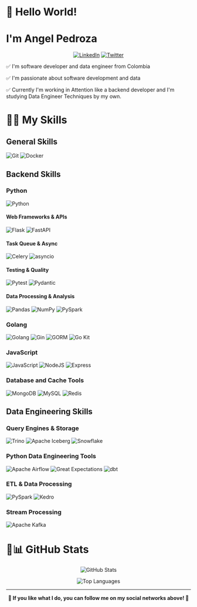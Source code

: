 # 👋 Hello World!
# I'm Angel Pedroza

<div align="center">
  
[![LinkedIn](https://img.shields.io/badge/linkedin-%230077B5.svg?&style=for-the-badge&logo=linkedin&logoColor=white)](https://www.linkedin.com/in/angel-pedroza/)
[![Twitter](https://img.shields.io/badge/-Twitter-informational?style=for-the-badge&logo=twitter&logoColor=white)](https://twitter.com/AngelPe67860063)

</div>

<div align="left">

✅ I'm software developer and data engineer from Colombia

✅ I'm passionate about software development and data

✅ Currently I'm working in Attention like a backend developer and I'm studying Data Engineer Techniques by my own.

</div>

# 🏋️‍♂️ My Skills

## General Skills
<p align="left">
  <img src="https://img.shields.io/badge/git-%23fc6d26.svg?&style=for-the-badge&logo=git&logoColor=white" alt="Git"/>
  <img src="https://img.shields.io/badge/docker-blue.svg?&style=for-the-badge&logo=docker&logoColor=white" alt="Docker"/>
</p>

## Backend Skills

### Python
<p align="left">
  <img src="https://img.shields.io/badge/python-%233a75a5.svg?&style=for-the-badge&logo=python&logoColor=white" alt="Python"/>
</p>

#### Web Frameworks & APIs
<p align="left">
  <img src="https://img.shields.io/badge/Flask-%23000.svg?&style=for-the-badge&logo=flask&logoColor=white" alt="Flask"/>
  <img src="https://img.shields.io/badge/FastAPI-005571?style=for-the-badge&logo=fastapi&logoColor=white" alt="FastAPI"/>
</p>

#### Task Queue & Async
<p align="left">
  <img src="https://img.shields.io/badge/Celery-37814A?style=for-the-badge&logo=celery&logoColor=white" alt="Celery"/>
  <img src="https://img.shields.io/badge/asyncio-%23000000.svg?style=for-the-badge&logo=python&logoColor=white" alt="asyncio"/>
</p>

#### Testing & Quality
<p align="left">
  <img src="https://img.shields.io/badge/Pytest-0A9EDC?style=for-the-badge&logo=pytest&logoColor=white" alt="Pytest"/>
  <img src="https://img.shields.io/badge/Pydantic-E92063?style=for-the-badge&logo=python&logoColor=white" alt="Pydantic"/>
</p>

#### Data Processing & Analysis
<p align="left">
  <img src="https://img.shields.io/badge/pandas-%23150458.svg?style=for-the-badge&logo=pandas&logoColor=white" alt="Pandas"/>
  <img src="https://img.shields.io/badge/NumPy-%23013243.svg?style=for-the-badge&logo=numpy&logoColor=white" alt="NumPy"/>
  <img src="https://img.shields.io/badge/PySpark-E25A1C?style=for-the-badge&logo=apache-spark&logoColor=white" alt="PySpark"/>
</p>

### Golang
<p align="left">
  <img src="https://img.shields.io/badge/go-%2300ADD8.svg?&style=for-the-badge&logo=go&logoColor=white" alt="Golang"/>
  <img src="https://img.shields.io/badge/Gin-00ADD8?style=for-the-badge&logo=go&logoColor=white" alt="Gin"/>
  <img src="https://img.shields.io/badge/GORM-00ADD8?style=for-the-badge&logo=go&logoColor=white" alt="GORM"/>
  <img src="https://img.shields.io/badge/Go_Kit-00ADD8?style=for-the-badge&logo=go&logoColor=white" alt="Go Kit"/>
</p>

### JavaScript
<p align="left">
  <img src="https://img.shields.io/badge/javascript-yellow.svg?&style=for-the-badge&logo=javascript&logoColor=%23f7de1e" alt="JavaScript"/>
  <img src="https://img.shields.io/badge/node%2Ejs-%2362af43.svg?&style=for-the-badge&logo=node.js&logoColor=white" alt="NodeJS"/>
  <img src="https://img.shields.io/badge/express-red.svg?&style=for-the-badge&logo=express&logoColor=white" alt="Express"/>
</p>

### Database and Cache Tools
<p align="left">
  <img src="https://img.shields.io/badge/mongodb-%2368a14a.svg?&style=for-the-badge&logo=mongodb&logoColor=white" alt="MongoDB"/>
  <img src="https://img.shields.io/badge/MySQL-00000F?style=for-the-badge&logo=mysql&logoColor=white" alt="MySQL"/>
  <img src="https://img.shields.io/badge/redis-white.svg?&style=for-the-badge&logo=redis&logoColor=red" alt="Redis"/>
</p>

## Data Engineering Skills

### Query Engines & Storage
<p align="left">
  <img src="https://img.shields.io/badge/Trino-DD00A1?style=for-the-badge&logo=trino&logoColor=white" alt="Trino"/>
  <img src="https://img.shields.io/badge/Apache_Iceberg-4A154B?style=for-the-badge&logo=apache&logoColor=white" alt="Apache Iceberg"/>
  <img src="https://img.shields.io/badge/Snowflake-29B5E8?style=for-the-badge&logo=snowflake&logoColor=white" alt="Snowflake"/>
</p>

### Python Data Engineering Tools
<p align="left">
  <img src="https://img.shields.io/badge/Apache_Airflow-017CEE?style=for-the-badge&logo=apache-airflow&logoColor=white" alt="Apache Airflow"/>
  <img src="https://img.shields.io/badge/Great_Expectations-FF6B6B?style=for-the-badge&logo=python&logoColor=white" alt="Great Expectations"/>
  <img src="https://img.shields.io/badge/dbt-FF694B?style=for-the-badge&logo=dbt&logoColor=white" alt="dbt"/>
</p>

### ETL & Data Processing
<p align="left">
  <img src="https://img.shields.io/badge/PySpark-E25A1C?style=for-the-badge&logo=apache-spark&logoColor=white" alt="PySpark"/>
  <img src="https://img.shields.io/badge/Kedro-FCA17D?style=for-the-badge&logo=python&logoColor=white" alt="Kedro"/>
</p>

### Stream Processing
<p align="left">
  <img src="https://img.shields.io/badge/Apache_Kafka-231F20?style=for-the-badge&logo=apache-kafka&logoColor=white" alt="Apache Kafka"/>
</p>

# 🧍📊 GitHub Stats

<p align="center">
  <img src="https://github-readme-stats.vercel.app/api?username=AngelPedroza&show_icons=true&theme=dark" alt="GitHub Stats" />
</p>

<p align="center">
  <img src="https://github-readme-stats.vercel.app/api/top-langs/?username=AngelPedroza&layout=compact&theme=dark" alt="Top Languages" />
</p>

---
<div align="center">
  <b>🌟 If you like what I do, you can follow me on my social networks above! 🌟</b>
</div>
